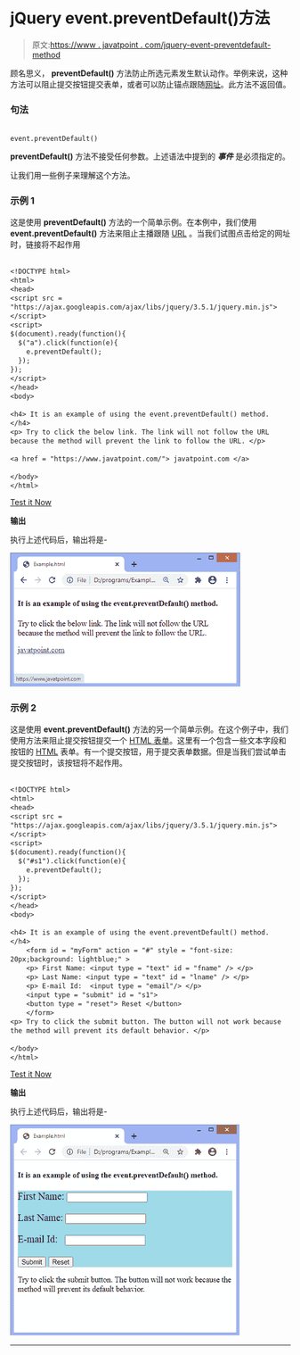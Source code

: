 # jQuery event.preventDefault()方法

> 原文:[https://www . javatpoint . com/jquery-event-preventdefault-method](https://www.javatpoint.com/jquery-event-preventdefault-method)

顾名思义， **preventDefault()** 方法防止所选元素发生默认动作。举例来说，这种方法可以阻止提交按钮提交表单，或者可以防止锚点跟随[网址](https://www.javatpoint.com/url)。此方法不返回值。

### 句法

```

event.preventDefault()

```

**preventDefault()** 方法不接受任何参数。上述语法中提到的 ***事件*** 是必须指定的。

让我们用一些例子来理解这个方法。

### 示例 1

这是使用 **preventDefault()** 方法的一个简单示例。在本例中，我们使用 **event.preventDefault()** 方法来阻止主播跟随 [URL](https://www.javatpoint.com/url-full-form) 。当我们试图点击给定的网址时，链接将不起作用

```

<!DOCTYPE html>
<html>
<head>
<script src = "https://ajax.googleapis.com/ajax/libs/jquery/3.5.1/jquery.min.js"></script>
<script>
$(document).ready(function(){
  $("a").click(function(e){
    e.preventDefault();
  });
});
</script>
</head>
<body>

<h4> It is an example of using the event.preventDefault() method. </h4>
<p> Try to click the below link. The link will not follow the URL because the method will prevent the link to follow the URL. </p>

<a href = "https://www.javatpoint.com/"> javatpoint.com </a>

</body>
</html>

```

[Test it Now](https://www.javatpoint.com/oprweb/test.jsp?filename=jquery-event-preventdefault-method1)

**输出**

执行上述代码后，输出将是-

![jQuery event.preventDefault() method](img/3da5d4d71ebfad6fef2524ecd79fbad1.png)

### 示例 2

这是使用 **event.preventDefault()** 方法的另一个简单示例。在这个例子中，我们使用方法来阻止提交按钮提交一个 [HTML 表单](https://www.javatpoint.com/html-form)。这里有一个包含一些文本字段和按钮的 [HTML](https://www.javatpoint.com/html-tutorial) 表单。有一个提交按钮，用于提交表单数据。但是当我们尝试单击提交按钮时，该按钮将不起作用。

```

<!DOCTYPE html>
<html>
<head>
<script src = "https://ajax.googleapis.com/ajax/libs/jquery/3.5.1/jquery.min.js"></script>
<script>
$(document).ready(function(){
  $("#s1").click(function(e){
    e.preventDefault();
  });
});
</script>
</head>
<body>

<h4> It is an example of using the event.preventDefault() method. </h4>
	<form id = "myForm" action = "#" style = "font-size: 20px;background: lightblue;" >
	<p> First Name: <input type = "text" id = "fname" /> </p>
	<p> Last Name: <input type = "text" id = "lname" /> </p>
	<p> E-mail Id:  <input type = "email"/> </p>
	<input type = "submit" id = "s1">
	<button type = "reset"> Reset </button>
	</form>
<p> Try to click the submit button. The button will not work because the method will prevent its default behavior. </p>

</body>
</html>

```

[Test it Now](https://www.javatpoint.com/oprweb/test.jsp?filename=jquery-event-preventdefault-method2)

**输出**

执行上述代码后，输出将是-

![jQuery event.preventDefault() method](img/686589f2bfe31ba5ffaefd73d43b7580.png)

* * *